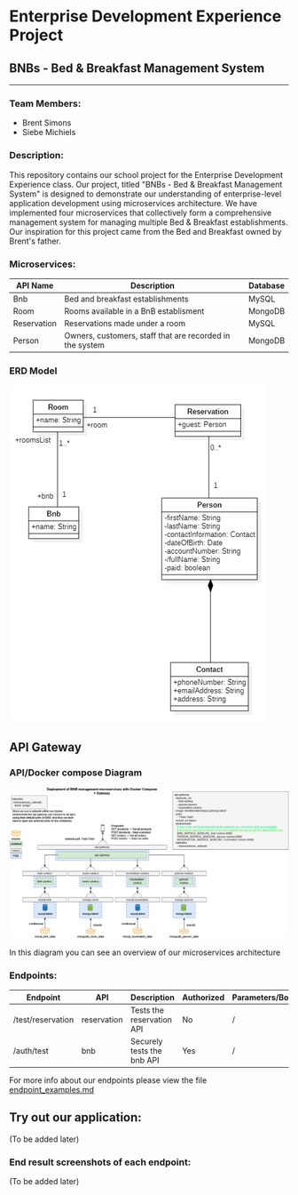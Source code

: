 # Enterprise Development Experience Project

## BNBs - Bed & Breakfast Management System

---

### Team Members:

- Brent Simons
- Siebe Michiels

### Description:

This repository contains our school project for the Enterprise Development Experience class. Our project, titled "BNBs - Bed & Breakfast Management System" is designed to demonstrate our understanding of enterprise-level application development using microservices architecture. We have implemented four microservices that collectively form a comprehensive management system for managing multiple Bed & Breakfast establishments. Our inspiration for this project came from the Bed and Breakfast owned by Brent's father.

### Microservices:

| API Name    | Description                                              | Database |
|-------------|----------------------------------------------------------|----------|
| Bnb         | Bed and breakfast establishments                         | MySQL    |
| Room        | Rooms available in a BnB establisment                    | MongoDB  |
| Reservation | Reservations made under a room                           | MySQL    |
| Person      | Owners, customers, staff that are recorded in the system | MongoDB  |

### ERD Model

![Our Entity Relationship Diagram](./erd.png)

## API Gateway

### API/Docker compose Diagram

![draw.io diagram of our Microservices Architecture](./APIDiagram.drawio.png)

In this diagram you can see an overview of our microservices architecture

### Endpoints:

| Endpoint          | API         | Description                | Authorized | Parameters/Body |
|-------------------|-------------|----------------------------|------------|-----------------|
| /test/reservation | reservation | Tests the reservation API  | No         | /               |
| /auth/test        | bnb         | Securely tests the bnb API | Yes        | /               |

For more info about our endpoints please view the file [endpoint_examples.md](endpoint_examples.md)

## Try out our application:

(To be added later)

### End result screenshots of each endpoint:

(To be added later)


